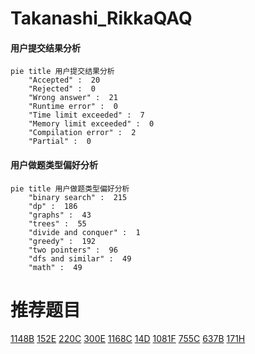 # Takanashi_RikkaQAQ

<!-- tabs:start -->



#### **用户提交结果分析**

```mermaid
pie title 用户提交结果分析
    "Accepted" :  20
    "Rejected" :  0
    "Wrong answer" :  21
    "Runtime error" :  0
    "Time limit exceeded" :  7
    "Memory limit exceeded" :  0
    "Compilation error" :  2
    "Partial" :  0
```

#### **用户做题类型偏好分析**

```mermaid
pie title 用户做题类型偏好分析
    "binary search" :  215
    "dp" :  186
    "graphs" :  43
    "trees" :  55
    "divide and conquer" :  1
    "greedy" :  192
    "two pointers" :  96
    "dfs and similar" :  49
    "math" :  49
```



<!-- tabs:end -->
# 推荐题目
[1148B](https://codeforces.com/contest/1148/problem/B)
[152E](https://codeforces.com/contest/152/problem/E)
[220C](https://codeforces.com/contest/220/problem/C)
[300E](https://codeforces.com/contest/300/problem/E)
[1168C](https://codeforces.com/contest/1168/problem/C)
[14D](https://codeforces.com/contest/14/problem/D)
[1081F](https://codeforces.com/contest/1081/problem/F)
[755C](https://codeforces.com/contest/755/problem/C)
[637B](https://codeforces.com/contest/637/problem/B)
[171H](https://codeforces.com/contest/171/problem/H)
